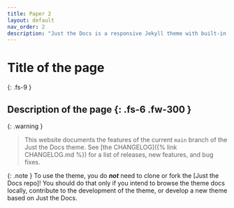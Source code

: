 ```yaml
---
title: Paper 2
layout: default
nav_order: 2
description: "Just the Docs is a responsive Jekyll theme with built-in search that is easily customizable and hosted on GitHub Pages."
---
```

# Title of the page
{: .fs-9 }

Description of the page
{: .fs-6 .fw-300 }
---

{: .warning }
> This website documents the features of the current `main` branch of the Just the Docs theme. See [the CHANGELOG]({% link CHANGELOG.md %}) for a list of releases, new features, and bug fixes.


{: .note }
To use the theme, you do ***not*** need to clone or fork the [Just the Docs repo]! You should do that only if you intend to browse the theme docs locally, contribute to the development of the theme, or develop a new theme based on Just the Docs.
